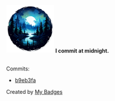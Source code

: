 <img src="https://github.com/my-badges/my-badges/blob/master/badges/time-of-commit/midnight-commits.png?raw=true" alt="I commit at midnight." title="I commit at midnight." width="128">
<strong>I commit at midnight.</strong>
<br><br>

Commits:

- <a href="https://github.com/adib-yg/web/commit/b9eb3fa9df1cf85016494abc9280eaac31c22dca">b9eb3fa</a>


Created by <a href="https://github.com/my-badges/my-badges">My Badges</a>
